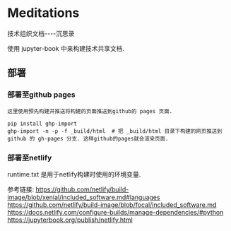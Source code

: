 # Meditations

技术组织文档----沉思录


使用 jupyter-book 中来构建技术共享文档.




## 部署


### 部署至github pages

    这里使用预先构建并推送将构建的页面推送到github的 pages 页面.

    pip install ghp-import
    ghp-import -n -p -f _build/html  # 把 _build/html 目录下构建的网页推送到 github 的 gh-pages 分支. 这样github的pages就会渲染页面.


### 部署至netlify

runtime.txt 是用于netlify构建时使用的环境变量.

参考链接:
https://github.com/netlify/build-image/blob/xenial/included_software.md#languages
https://github.com/netlify/build-image/blob/focal/included_software.md
https://docs.netlify.com/configure-builds/manage-dependencies/#python
https://jupyterbook.org/publish/netlify.html

